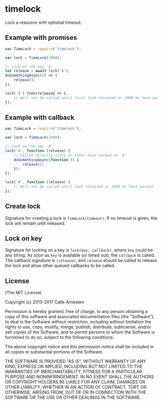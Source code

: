 # timelock

Lock a resource with optional timeout.

## Example with promises

```javascript
var TimeLock = require('timelock');

var lock = TimeLock(2000);

// Lock on the key 'A'
let release = await lock('A');
doSomethingAsync(() => {
    release();
});

lock('A').then(release2 => {;
    // Will not be called until first lock released or 2000 ms have passed
});
```

## Example with callback

```javascript
var TimeLock = require('timelock');

var lock = TimeLock(2000);

// Lock on the key 'A'
lock('A', function (release) {
    // Called directly since no other have locked on 'A'
    doSomethingAsync(function () {
        release();
    });
});

lock('A', function (release) {
    // Will not be called until lock released or 2000 ms have passed
});
```

## Create lock

Signature for creating a lock is `TimeLock(timeout)`.
If no timeout is given, the lock will remain until released.

## Lock on key

Signature for locking on a key is `lock(key, callback)`, where `key` could be any string.
As soon as `key` is available (or timed out), the `callback` is called.
The callback signature is `(release)`, and `release` should be called to release the lock and allow
other queued callbacks to be called.

## License

(The MIT License)

Copyright (c) 2013-2017 Calle Arnesten

Permission is hereby granted, free of charge, to any person obtaining a copy
of this software and associated documentation files (the "Software"), to deal
in the Software without restriction, including without limitation the rights
to use, copy, modify, merge, publish, distribute, sublicense, and/or sell
copies of the Software, and to permit persons to whom the Software is
furnished to do so, subject to the following conditions:

The above copyright notice and this permission notice shall be included in
all copies or substantial portions of the Software.

THE SOFTWARE IS PROVIDED "AS IS", WITHOUT WARRANTY OF ANY KIND, EXPRESS OR
IMPLIED, INCLUDING BUT NOT LIMITED TO THE WARRANTIES OF MERCHANTABILITY,
FITNESS FOR A PARTICULAR PURPOSE AND NONINFRINGEMENT. IN NO EVENT SHALL THE
AUTHORS OR COPYRIGHT HOLDERS BE LIABLE FOR ANY CLAIM, DAMAGES OR OTHER
LIABILITY, WHETHER IN AN ACTION OF CONTRACT, TORT OR OTHERWISE, ARISING FROM,
OUT OF OR IN CONNECTION WITH THE SOFTWARE OR THE USE OR OTHER DEALINGS IN
THE SOFTWARE.
